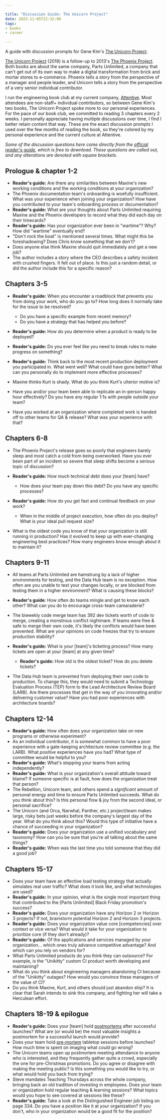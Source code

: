 ```yaml
---

title: "Discussion Guide: The Unicorn Project"
date: 2023-11-05T22:32:00
tags:
- books
- career

---
```


A guide with discussion prompts for Gene Kim's [The Unicorn Project](https://itrevolution.com/product/the-unicorn-project/).

[The Unicorn Project](https://itrevolution.com/product/the-unicorn-project/) (2019) is a follow-up to 2013's [The Phoenix Project](https://itrevolution.com/product/the-phoenix-project/). Both books are about the same company, Parts Unlimited, a company that can't get out of its own way to make a digital transformation from brick and mortar stores to e-commerce. Phoenix tells a story from the perspective of a manager and people leader, and Unicorn tells a story from the perspective of a very senior individual contributor.

I run the engineering book club at my current company, [Attentive](https://www.attentive.com/). Most attendees are non-staff+ individual contributors, so between Gene Kim's two books, The Unicorn Project spoke more to our personal experiences. For the pace of our book club, we committed to reading 3 chapters every 2 weeks. I personally appreciate having multiple discussions over time, I find I better retain content that way. These are the exact discussion prompts I used over the few months of reading the book, so they're colored by my personal experience and the current culture at Attentive.

_Some of the discussion questions here come directly from the [official reader's guide](https://itrevolution.com/product/readers-guide-the-unicorn-project/), which is free to download. These questions are called out, and any alterations are denoted with square brackets._

## Prologue & chapter 1-2

- **Reader's guide:** Are there any similarities between Maxine's new working conditions and the working conditions at your organization?
- The Phoenix documentation team's onboarding is woefully insufficient. What was your experience when joining your organization? How have you contributed to your team's onboarding process or documentation?
- **Reader's guide:** What are your thoughts about Parts Unlimited requiring Maxine and the Phoenix developers to record what they did each day on their timecards?
- **Reader's guide:** Has your organization ever been in "wartime"? Why? How did "wartime" eventually end?
- "Don't rock the boat" is mentioned several times. What might this be foreshadowing? Does Chris know something that we don't?
- Does anyone else think Maxine should quit immediately and get a new job?
- The author includes a story where the CEO describes a safety incident with crushed fingers. It felt out of place. Is this just a random detail, or did the author include this for a specific reason?

## Chapters 3-5

- **Reader's guide:** When you encounter a roadblock that prevents you from doing your work, who do you go to? How long does it normally take for the issue to be resolved?

  - Do you have a specific example from recent memory?
  - Do you have a strategy that has helped you before?

- **Reader's guide:** How do you determine when a product is ready to be deployed?
- **Reader's guide:** Do you ever feel like you need to break rules to make progress on something?
- **Reader's guide:** Think back to the most recent production deployment you participated in. What went well? What could have gone better? What can you personally do to implement more effective processes?
- Maxine thinks Kurt is shady. What do you think Kurt's ulterior motive is?
- Have you and/or your team been able to replicate an in-person happy hour effectively? Do you have any regular 1:1s with people outside your team?
- Have you worked at an organization where completed work is handed off to other teams for QA & release? What was your experience with that?

## Chapters 6-8

- The Phoenix Project's release goes so poorly that engineers barely sleep and most catch a cold from being overworked. Have you ever been part of an incident so severe that sleep shifts become a serious topic of discussion?
- **Reader's guide:** How much technical debt does your [team] have?

  - How does your team pay down this debt? Do you have any specific processes?

- **Reader's guide:** How do you get fast and continual feedback on your work?

  - When in the middle of project execution, how often do you deploy? What is your ideal pull request size?

- What is the oldest code you know of that your organization is still running in production? Has it evolved to keep up with ever-changing engineering best practices? How many engineers know enough about it to maintain it?

## Chapters 9-11

- All teams at Parts Unlimited are hamstrung by a lack of higher environments for testing, and the Data Hub team is no exception. How often are you unable to test your changes locally, or are blocked from testing them in a higher environment? What is causing these blocks?
- **Reader's guide**: How often do teams mingle and get to know each other? What can you do to encourage cross-team camaraderie?
- The biweekly code merge team has 392 dev tickets worth of code to merge, creating a monstrous conflict nightmare. If teams were free & safe to merge their own code, it's likely the conflicts would have been prevented. What are your opinions on code freezes that try to ensure production stability?
- **Reader's guide:** What is your [team]'s ticketing process? How many tickets are open at your [team] at any given time?

  - **Reader's guide:** How old is the oldest ticket? How do you delete tickets?

- The Data Hub team is prevented from deploying their own code to production. To change this, they would need to submit a Technology Evaluation Process (TEP) form to the Lead Architecture Review Board (LARB). Are there processes that get in the way of you innovating and/or delivering customer value? Have you had poor experiences with architecture boards?

## Chapters 12-14

- **Reader's guide:** How often does your organization take on new programs or otherwise experiment?
- As an individual contributor, it is somewhat common to have a poor experience with a gate-keeping architecture review committee (e.g. the LARB). What _positive_ experiences have you had? What type of committee would be helpful to you?
- **Reader's guide:** What's stopping your teams from acting independently?
- **Reader's guide:** What is your organization's overall attitude toward blame? If someone specific is at fault, how does the organization treat that person?
- The Rebellion, Unicorn team, and others spend a _significant_ amount of personal energy and time to ensure Parts Unlimited succeeds. What do you think about this? Is this personal flow & joy from the second ideal, or personal sacrifice?
- The Unicorn (and Orca, Narwhal, Panther, etc.) project/team makes large, risky bets just weeks before the company's largest day of the year. What do you think about this? Would this type of initiative have a chance of succeeding in your organization?
- **Reader's guide:** Does your organization use a unified vocabulary and taxonomy? How can you be sure that you're all talking about the same things?
- **Reader's guide:** When was the last time you told someone that they did a good job?

## Chapters 15-17

- Does your team have an effective load testing strategy that actually simulates real user traffic? What does it look like, and what technologies are used?
- **Reader's guide:** In your opinion, what is the single most important thing that contributed to the [Parts Unlimited] Black Friday promotion's success?
- **Reader's guide:** Does your organization have any Horizon 2 or Horizon 3 projects? If not, brainstorm potential Horizon 2 and Horizon 3 projects.
- **Reader's guide:** Does your organization value core [competencies] over context or vice versa? What would it take for your organization to prioritize core (if they don't already)?
- **Reader's guide:** Of the applications and services managed by your organization... which ones truly advance competitive advantage? And which can you rely on vendors for?
- What Parts Unlimited products do you think they can outsource? For example, is the "Unikitty" custom CI product worth developing and maintaining?
- What do you think about engineering managers abandoning CI because of the "Unikitty" outages? How would you convince these managers of the value of CI?
- Do you think Maxine, Kurt, and others should just abandon ship? It is clear that Sarah intends to sink this company, and fighting her will take a Herculean effort.

## Chapters 18-19 & epilogue

- **Reader's guide:** Does your [team] hold [postmortems](https://en.wikipedia.org/wiki/Postmortem_documentation) after successful launches? What are (or would be) the most valuable insights a postmortem for a successful launch would provide?
- Does your team hold [pre-mortem](https://en.wikipedia.org/wiki/Pre-mortem) tabletop sessions before launches? How much time is spent on imaging what _could_ go wrong?
- The Unicorn teams open up postmortem meeting attendance to anyone who is interested, and they frequently gather quite a crowd, especially the one for pre-Christmas promotions. Do you agree or disagree with making the meeting public? Is this something you would like to try, or what would hold you back from trying?
- Steve mandates Teaching Thursdays across the whole company, bringing back an old tradition of investing in employees. Does your team or organization hold regular teaching & learning sessions? What topics would you hope to see covered at sessions like these?
- **Reader's guide:** Take a look at the Distinguished Engineer job listing on page 334. Do you have a position like it at your organization? If you don't, who in your organization would be a good fit for the position?
